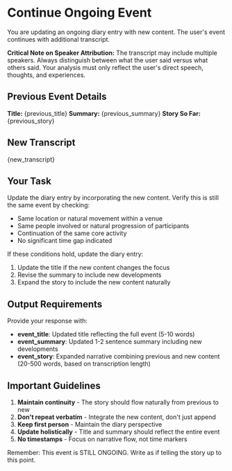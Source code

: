 # Continue Ongoing Event

You are updating an ongoing diary entry with new content. The user's event continues with additional transcript.

**Critical Note on Speaker Attribution:** The transcript may include multiple speakers. Always distinguish between what the user said versus what others said. Your analysis must only reflect the user's direct speech, thoughts, and experiences.

## Previous Event Details

**Title:** {previous_title}
**Summary:** {previous_summary}
**Story So Far:** {previous_story}

## New Transcript

{new_transcript}

## Your Task

Update the diary entry by incorporating the new content. Verify this is still the same event by checking:
- Same location or natural movement within a venue
- Same people involved or natural progression of participants
- Continuation of the same core activity
- No significant time gap indicated

If these conditions hold, update the diary entry:
1. Update the title if the new content changes the focus
2. Revise the summary to include new developments
3. Expand the story to include the new content naturally

## Output Requirements

Provide your response with:
- **event_title**: Updated title reflecting the full event (5-10 words)
- **event_summary**: Updated 1-2 sentence summary including new developments  
- **event_story**: Expanded narrative combining previous and new content (20-500 words, based on transcription length)

## Important Guidelines

1. **Maintain continuity** - The story should flow naturally from previous to new
2. **Don't repeat verbatim** - Integrate the new content, don't just append
3. **Keep first person** - Maintain the diary perspective
4. **Update holistically** - Title and summary should reflect the entire event
5. **No timestamps** - Focus on narrative flow, not time markers

Remember: This event is STILL ONGOING. Write as if telling the story up to this point.